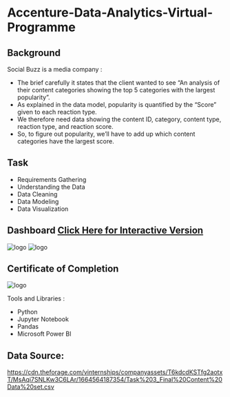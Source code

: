 # Accenture-Data-Analytics-Virtual-Programme
## Background
Social Buzz is a media company :
- The brief carefully it states that the client wanted to see “An analysis of their content categories showing the top 5 categories with the largest popularity”.
- As explained in the data model, popularity is quantified by the “Score” given to each reaction type.
- We therefore need data showing the content ID, category, content type, reaction type, and reaction score.
- So, to figure out popularity, we’ll have to add up which content categories have the largest score.


## Task
- Requirements Gathering
- Understanding the Data
- Data Cleaning
- Data Modeling
- Data Visualization

## Dashboard [Click Here for Interactive Version](https://app.powerbi.com/view?r=eyJrIjoiN2UxNGZmYzEtMzNlYS00YTNhLTlkMGQtOTAwZWI5YTZmMWI1IiwidCI6IjAwMTM5NDg3LWRkNDUtNDQ2MS04OWU0LWViZWI1NzgxYmRlOCJ9&pageName=ReportSection)
![logo](https://github.com/Sohail00786/Power-BI/blob/eb0367dc1e803efcf4a332ed9db2de73537fae43/Accenture%20Data%20Analytics/Screenshot%20(26).png)
![logo](https://github.com/Sohail00786/Power-BI/blob/43834fba27e376371091ddea22b604254edf323e/Accenture%20Data%20Analytics/Screenshot%20(27).png)
## Certificate of Completion
![logo](https://github.com/Sohail00786/Power-BI/blob/0690fc4a03aaf0b330a20c464ed1fdd44f2bee2b/Accenture%20Data%20Analytics/Screenshot%20(28).png)
 
 Tools and Libraries :
 - Python
 - Jupyter Notebook
 - Pandas
 - Microsoft Power BI
## Data Source: 

https://cdn.theforage.com/vinternships/companyassets/T6kdcdKSTfg2aotxT/MsAqi7SNLKw3C6LAr/1664564187354/Task%203_Final%20Content%20Data%20set.csv
